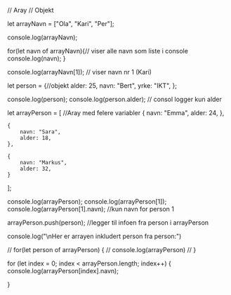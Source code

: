// Aray
// Objekt 

let arrayNavn = ["Ola", "Kari", "Per"];

console.log(arrayNavn);


for(let navn of arrayNavn){// viser alle navn som liste i console
    console.log(navn);
}

console.log(arrayNavn[1]);  // viser navn nr 1 (Kari)



let person = {//objekt
    alder: 25,
    navn: "Bert",
    yrke: "IKT",
};

console.log(person);
console.log(person.alder); // consol logger kun alder



let arrayPerson = [ //Aray med felere variabler
    {
        navn: "Emma",
        alder: 24,
    },

    {
        navn: "Sara",
        alder: 18,
    },

    {
        navn: "Markus",
        alder: 32,
    }
];


console.log(arrayPerson);
console.log(arrayPerson[1]);
console.log(arrayPerson[1].navn); //kun navn for person 1


arrayPerson.push(person); //legger til infoen fra person i arrayPerson

console.log("\nHer er arrayen inkludert person fra person:")


// for(let person of arrayPerson) {
//     console.log(arrayPerson)
// }

for (let index = 0; index < arrayPerson.length; index++) {
    console.log(arrayPerson[index].navn);
    
}